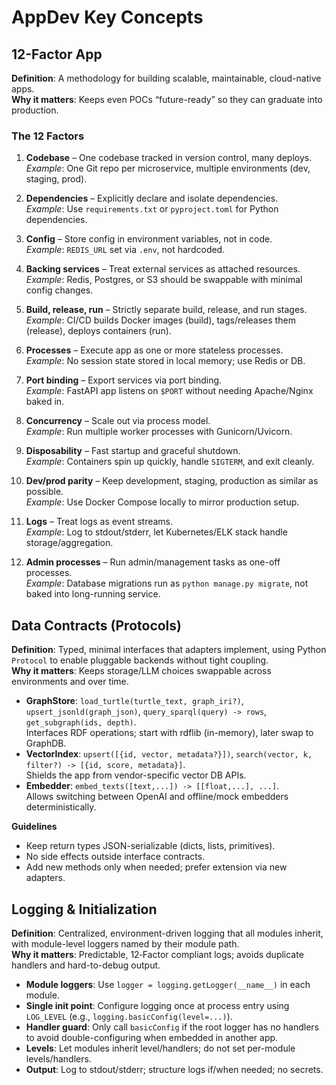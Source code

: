 # AppDev Key Concepts

## 12-Factor App
**Definition**: A methodology for building scalable, maintainable, cloud-native apps.  
**Why it matters**: Keeps even POCs “future-ready” so they can graduate into production.  

### The 12 Factors

1. **Codebase** – One codebase tracked in version control, many deploys.  
   *Example*: One Git repo per microservice, multiple environments (dev, staging, prod).

2. **Dependencies** – Explicitly declare and isolate dependencies.  
   *Example*: Use `requirements.txt` or `pyproject.toml` for Python dependencies.

3. **Config** – Store config in environment variables, not in code.  
   *Example*: `REDIS_URL` set via `.env`, not hardcoded.

4. **Backing services** – Treat external services as attached resources.  
   *Example*: Redis, Postgres, or S3 should be swappable with minimal config changes.

5. **Build, release, run** – Strictly separate build, release, and run stages.  
   *Example*: CI/CD builds Docker images (build), tags/releases them (release), deploys containers (run).

6. **Processes** – Execute app as one or more stateless processes.  
   *Example*: No session state stored in local memory; use Redis or DB.

7. **Port binding** – Export services via port binding.  
   *Example*: FastAPI app listens on `$PORT` without needing Apache/Nginx baked in.

8. **Concurrency** – Scale out via process model.  
   *Example*: Run multiple worker processes with Gunicorn/Uvicorn.

9. **Disposability** – Fast startup and graceful shutdown.  
   *Example*: Containers spin up quickly, handle `SIGTERM`, and exit cleanly.

10. **Dev/prod parity** – Keep development, staging, production as similar as possible.  
   *Example*: Use Docker Compose locally to mirror production setup.

11. **Logs** – Treat logs as event streams.  
   *Example*: Log to stdout/stderr, let Kubernetes/ELK stack handle storage/aggregation.

12. **Admin processes** – Run admin/management tasks as one-off processes.  
   *Example*: Database migrations run as `python manage.py migrate`, not baked into long-running service.

## Data Contracts (Protocols)
**Definition**: Typed, minimal interfaces that adapters implement, using Python `Protocol` to enable pluggable backends without tight coupling.  
**Why it matters**: Keeps storage/LLM choices swappable across environments and over time.  

- **GraphStore**: `load_turtle(turtle_text, graph_iri?)`, `upsert_jsonld(graph_json)`, `query_sparql(query) -> rows`, `get_subgraph(ids, depth)`.  
  Interfaces RDF operations; start with rdflib (in-memory), later swap to GraphDB.
- **VectorIndex**: `upsert([{id, vector, metadata?}])`, `search(vector, k, filter?) -> [{id, score, metadata}]`.  
  Shields the app from vendor-specific vector DB APIs.
- **Embedder**: `embed_texts([text,...]) -> [[float,...], ...]`.  
  Allows switching between OpenAI and offline/mock embedders deterministically.

**Guidelines**  
- Keep return types JSON-serializable (dicts, lists, primitives).  
- No side effects outside interface contracts.  
- Add new methods only when needed; prefer extension via new adapters.

## Logging & Initialization
**Definition**: Centralized, environment-driven logging that all modules inherit, with module-level loggers named by their module path.  
**Why it matters**: Predictable, 12‑Factor compliant logs; avoids duplicate handlers and hard-to-debug output.

- **Module loggers**: Use `logger = logging.getLogger(__name__)` in each module.  
- **Single init point**: Configure logging once at process entry using `LOG_LEVEL` (e.g., `logging.basicConfig(level=...)`).  
- **Handler guard**: Only call `basicConfig` if the root logger has no handlers to avoid double-configuring when embedded in another app.  
- **Levels**: Let modules inherit level/handlers; do not set per-module levels/handlers.  
- **Output**: Log to stdout/stderr; structure logs if/when needed; no secrets.
